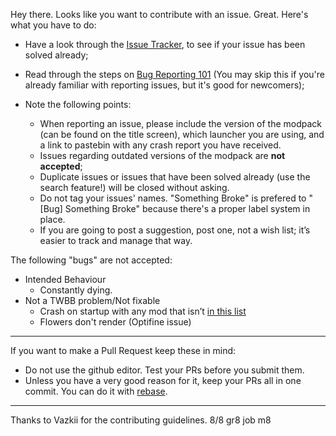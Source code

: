 Hey there. Looks like you want to contribute with an issue. Great. Here's what you have to do:
* Have a look through the [Issue Tracker](https://github.com/UndeadZeratul/ThereWillBeBlood/issues), to see if your issue has been solved already;
* Read through the steps on [Bug Reporting 101](http://vazkii.us/br101/) (You may skip this if you're already familiar with reporting issues, but it's good for newcomers);

* Note the following points:
  * When reporting an issue, please include the version of the modpack (can be found on the title screen), which launcher you are using, and a link to pastebin with any crash report you have received.
  * Issues regarding outdated versions of the modpack are **not accepted**;
  * Duplicate issues or issues that have been solved already (use the search feature!) will be closed without asking.
  * Do not tag your issues' names. "Something Broke" is prefered to "[Bug] Something Broke"  because there's a proper label system in place.
  * If you are going to post a suggestion, post one, not a wish list; it’s easier to track and manage that way.

The following "bugs" are not accepted:
* Intended Behaviour
  * Constantly dying.
* Not a TWBB problem/Not fixable
  * Crash on startup with any mod that isn’t [in this list](https://github.com/UndeadZeratul/ThereWillBeBlood/blob/master/Versions.md)
  * Flowers don't render (Optifine issue)

---

If you want to make a Pull Request keep these in mind:
* Do not use the github editor. Test your PRs before you submit them.
* Unless you have a very good reason for it, keep your PRs all in one commit. You can do it with [rebase](https://git-scm.com/docs/git-rebase).

---

Thanks to Vazkii for the contributing guidelines. 8/8 gr8 job m8
